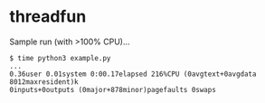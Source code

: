 # threadfun

Sample run (with >100% CPU)...
```
$ time python3 example.py
...
0.36user 0.01system 0:00.17elapsed 216%CPU (0avgtext+0avgdata 8012maxresident)k
0inputs+0outputs (0major+878minor)pagefaults 0swaps
```

